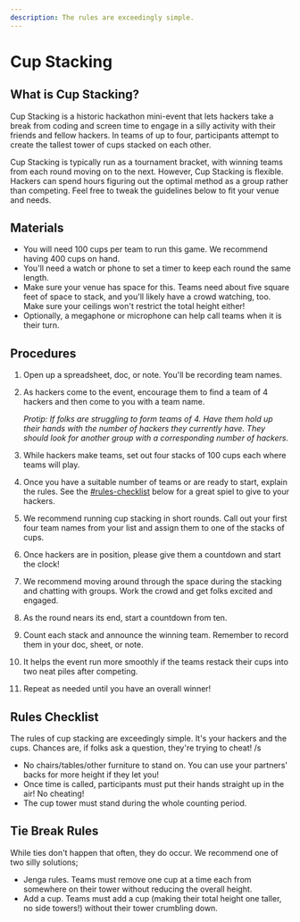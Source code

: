 ```yaml
---
description: The rules are exceedingly simple.
---
```


# Cup Stacking

## What is Cup Stacking?

Cup Stacking is a historic hackathon mini-event that lets hackers take a break from coding and screen time to engage in a silly activity with their friends and fellow hackers. In teams of up to four, participants attempt to create the tallest tower of cups stacked on each other.

Cup Stacking is typically run as a tournament bracket, with winning teams from each round moving on to the next. However, Cup Stacking is flexible. Hackers can spend hours figuring out the optimal method as a group rather than competing. Feel free to tweak the guidelines below to fit your venue and needs.

## Materials

* You will need 100 cups per team to run this game. We recommend having 400 cups on hand.
* You'll need a watch or phone to set a timer to keep each round the same length.&#x20;
* Make sure your venue has space for this. Teams need about five square feet of space to stack, and you'll likely have a crowd watching, too. Make sure your ceilings won't restrict the total height either!
* Optionally, a megaphone or microphone can help call teams when it is their turn.&#x20;

## Procedures

1. Open up a spreadsheet, doc, or note. You'll be recording team names.&#x20;
2.  As hackers come to the event, encourage them to find a team of 4 hackers and then come to you with a team name.

    _Protip: If folks are struggling to form teams of 4. Have them hold up their hands with the number of hackers they currently have. They should look for another group with a corresponding number of hackers._&#x20;
3. While hackers make teams, set out four stacks of 100 cups each where teams will play.
4. Once you have a suitable number of teams or are ready to start, explain the rules. See the [#rules-checklist](cup-stacking.md#rules-checklist "mention") below for a great spiel to give to your hackers.&#x20;
5. We recommend running cup stacking in short rounds. Call out your first four team names from your list and assign them to one of the stacks of cups.
6. Once hackers are in position, please give them a countdown and start the clock!&#x20;
7. We recommend moving around through the space during the stacking and chatting with groups. Work the crowd and get folks excited and engaged.&#x20;
8. As the round nears its end, start a countdown from ten.&#x20;
9. Count each stack and announce the winning team. Remember to record them in your doc, sheet, or note.&#x20;
10. It helps the event run more smoothly if the teams restack their cups into two neat piles after competing.&#x20;
11. Repeat as needed until you have an overall winner!

## Rules Checklist

The rules of cup stacking are exceedingly simple. It's your hackers and the cups. Chances are, if folks ask a question, they're trying to cheat! /s&#x20;

* No chairs/tables/other furniture to stand on. You can use your partners' backs for more height if they let you!
* Once time is called, participants must put their hands straight up in the air! No cheating!
* The cup tower must stand during the whole counting period.

## Tie Break Rules

While ties don't happen that often, they do occur. We recommend one of two silly solutions;

* Jenga rules. Teams must remove one cup at a time each from somewhere on their tower without reducing the overall height.&#x20;
* Add a cup. Teams must add a cup (making their total height one taller, no side towers!) without their tower crumbling down.&#x20;

